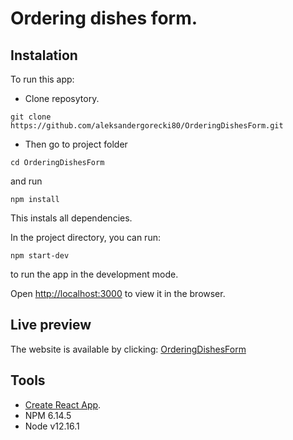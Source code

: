 # Ordering dishes form.

## Instalation

To run this app:

- Clone reposytory.

```
git clone https://github.com/aleksandergorecki80/OrderingDishesForm.git
```

- Then go to project folder

```
cd OrderingDishesForm
```

and run

```
npm install
```

This instals all dependencies.

In the project directory, you can run:

```
npm start-dev
```

to run the app in the development mode.

Open [http://localhost:3000](http://localhost:3000) to view it in the browser.

## Live preview

The website is available by clicking: [OrderingDishesForm](https://ordering-dishes-form.herokuapp.com)

## Tools

- [Create React App](https://github.com/facebook/create-react-app).
- NPM 6.14.5
- Node v12.16.1
